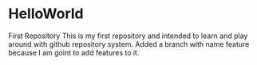 # HelloWorld
First Repository
This is my first repository and intended to learn and play around with github repository system.
Added a branch with name feature because I am goint to add features to it.
